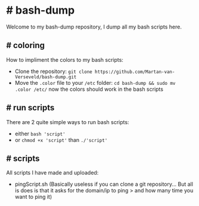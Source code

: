 # \# bash-dump
Welcome to my bash-dump repository, I dump all my bash scripts here.

## \# coloring  
How to impliment the colors to my bash scripts:
- Clone the repository: `git clone https://github.com/Martan-van-Verseveld/bash-dump.git`
- Move the `.color` file to your `/etc` folder: `cd bash-dump && sudo mv .color /etc/`
now the colors should work in the bash scripts

## \# run scripts
There are 2 quite simple ways to run bash scripts:
- either `bash 'script'`
- or `chmod +x 'script'` than `./'script'`

## \# scripts
All scripts I have made and uploaded:
- pingScript.sh (Basically useless if you can clone a git repository... But all is does is that it asks for the domain/ip to ping > and how many time you want to ping it)
